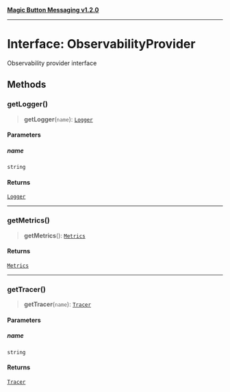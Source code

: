 [**Magic Button Messaging v1.2.0**](../README.md)

***

# Interface: ObservabilityProvider

Observability provider interface

## Methods

### getLogger()

> **getLogger**(`name`): [`Logger`](Logger.md)

#### Parameters

##### name

`string`

#### Returns

[`Logger`](Logger.md)

***

### getMetrics()

> **getMetrics**(): [`Metrics`](Metrics.md)

#### Returns

[`Metrics`](Metrics.md)

***

### getTracer()

> **getTracer**(`name`): [`Tracer`](Tracer.md)

#### Parameters

##### name

`string`

#### Returns

[`Tracer`](Tracer.md)
